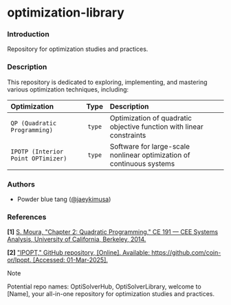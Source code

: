 # optimization-library

### Introduction
Repository for optimization studies and practices. 

### Description
This repository is dedicated to exploring, implementing, and mastering various optimization techniques, including:

| Optimization                       | Type   | Description                                                             |
| :--------------------------------- | :----: | :---------------------------------------------------------------------- |
| `QP (Quadratic Programming)`       | `type` | Optimization of quadratic objective function with linear constraints    |
| `IPOTP (Interior Point OPTimizer)` | `type` | Software for large-scale nonlinear optimization of continuous systems   |

### Authors
- Powder blue tang ([@jaeykimusa](https://github.com/jaeykimusa))

### References
**[1]** [S. Moura, "Chapter 2: Quadratic Programming," CE 191 — CEE Systems Analysis, University of California, Berkeley, 2014.](https://ecal.studentorg.berkeley.edu/files/ce191/CH02-QuadraticProgramming.pdf)

**[2]** ["IPOPT," GitHub repository, [Online]. Available: https://github.com/coin-or/Ipopt. [Accessed: 01-Mar-2025].](https://github.com/coin-or/Ipopt)
> [!NOTE]
> Potential repo names: OptiSolverHub, OptiSolverLibrary, welcome to [Name], your all-in-one repository for optimization studies and practices.
>
